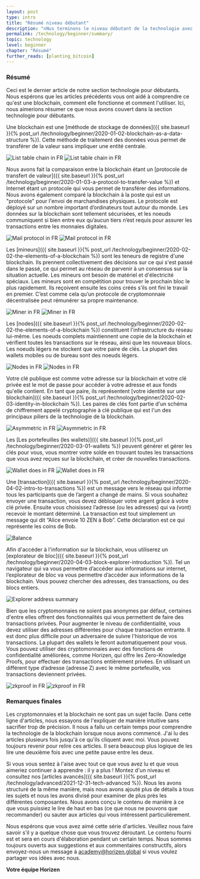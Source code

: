 ```yaml
---
layout: post
type: intro
title: "Résumé niveau débutant"
description: "nNus terminons le niveau débutant de la technologie avec une revue de tout ce que nous avons appris."
permalink: /technology/beginner/summary/
topic: technology
level: beginner
chapter: "Résumé"
further_reads: [planting_bitcoin]
---
```


### Résumé

Ceci est le dernier article de notre section technologie pour débutants. Nous espérons que les articles précédents vous ont aidé à comprendre ce qu'est une blockchain, comment elle fonctionne et comment l'utiliser. Ici, nous aimerions résumer ce que nous avons couvert dans la section technologie pour débutants.

Une blockchain est une [méthode de stockage de données]({{ site.baseurl }}{% post_url /technology/beginner/2020-01-02-blockchain-as-a-data-structure %}). Cette méthode de traitement des données vous permet de transférer de la valeur sans impliquer une entité centrale.

![List table chain in FR](/assets/post_files/technology/beginner/blockchain-as-a-data-structure/FR_list_table_chain_D.jpg)
![List table chain in FR](/assets/post_files/technology/beginner/blockchain-as-a-data-structure/FR_list_table_chain_M.jpg)

Nous avons fait la comparaison entre la blockchain étant un [protocole de transfert de valeur]({{ site.baseurl }}{% post_url /technology/beginner/2020-01-03-a-protocol-to-transfer-value %}) et Internet étant un protocole qui vous permet de transférer des informations. Nous avons également comparé la blockchain à la poste qui est un "protocole" pour l'envoi de marchandises physiques. Le protocole est déployé sur un nombre important d’ordinateurs tout autour du monde. Les données sur la blockchain sont tellement sécurisées, et les noeuds communiquent si bien entre eux qu’aucun tiers n’est requis pour assurer les transactions entre les monnaies digitales.

![Mail protocol in FR](/assets/post_files/technology/beginner/a-protocol-to-transfer-value/FR_mail_protocol_D.jpg)
![Mail protocol in FR](/assets/post_files/technology/beginner/a-protocol-to-transfer-value/FR_mail_protocol_M.jpg)

Les [mineurs]({{ site.baseurl }}{% post_url /technology/beginner/2020-02-02-the-elements-of-a-blockchain %}) sont les teneurs de registre d'une blockchain. Ils prennent collectivement des décisions sur ce qui s'est passé dans le passé, ce qui permet au réseau de parvenir à un consensus sur la situation actuelle. Les mineurs ont besoin de matériel et d'électricité spéciaux. Les mineurs sont en compétition pour trouver le prochain bloc le plus rapidement. Ils reçoivent ensuite les coins créés s’ils ont fini le travail en premier. C’est comme cela qu’un protocole de cryptomonnaie décentralisée peut rémunérer sa propre maintenance.

![Miner in FR](/assets/post_files/technology/beginner/the-elements-of-a-blockchain/FR_miner_D.jpg)
![Miner in FR](/assets/post_files/technology/beginner/the-elements-of-a-blockchain/FR_miner_M.jpg)

Les [nodes]({{ site.baseurl }}{% post_url /technology/beginner/2020-02-02-the-elements-of-a-blockchain %}) constituent l'infrastructure du réseau lui-même. Les noeuds complets maintiennent une copie de la blockchain et vérifient toutes les transactions sur le réseau, ainsi que les nouveaux blocs. Les noeuds légers ne stockent que votre paire de clés. La plupart des wallets mobiles ou de bureau sont des noeuds légers.

![Nodes in FR](/assets/post_files/technology/beginner/the-elements-of-a-blockchain/FR_nodes_D.jpg)
![Nodes in FR](/assets/post_files/technology/beginner/the-elements-of-a-blockchain/FR_nodes_M.jpg)

Votre clé publique est comme votre adresse sur la blockchain et votre clé privée est le mot de passe pour accéder à votre adresse et aux fonds qu'elle contient. En tant que paire, ils représentent [votre identité sur une blockchain]({{ site.baseurl }}{% post_url /technology/beginner/2020-02-03-identity-in-blockchain %}). Les paires de clés font partie d'un schéma de chiffrement appelé cryptographie à clé publique qui est l'un des principaux piliers de la technologie de la blockchain.

![Asymmetric in FR](/assets/post_files/technology/beginner/identity-in-blockchain/FR_asymmetric_D.jpg)
![Asymmetric in FR](/assets/post_files/technology/beginner/identity-in-blockchain/FR_asymmetric_M.jpg)

Les [Les portefeuilles (les wallets)]({{ site.baseurl }}{% post_url /technology/beginner/2020-03-01-wallets %}) peuvent générer et gérer les clés pour vous, vous montrer votre solde en trouvant toutes les transactions que vous avez reçues sur la blockchain, et créer de nouvelles transactions.

![Wallet does in FR](/assets/post_files/technology/beginner/wallets/FR_wallet_does_D.jpg)
![Wallet does in FR](/assets/post_files/technology/beginner/wallets/FR_wallet_does_M.jpg)

Une [transaction]({{ site.baseurl }}{% post_url /technology/beginner/2020-04-02-intro-to-transactions %}) est un message vers le réseau qui informe tous les participants que de l’argent a changé de mains. Si vous souhaitez envoyer une transaction, vous devez débloquer votre argent grâce à votre clé privée. Ensuite vous choisissez l’adresse (ou les adresses) qui va (vont) recevoir le montant déterminé. La transaction est tout simplement un message qui dit “Alice envoie 10 ZEN à Bob”. Cette déclaration est ce qui représente les coins de Bob.

![Balance](/assets/post_files/technology/beginner/intro-to-transactions-basic/FR_T4_broadcast_D.jpg)

Afin d'accéder à l'information sur la blockchain, vous utiliserez un [explorateur de bloc]({{ site.baseurl }}{% post_url /technology/beginner/2020-04-03-block-explorer-introduction %}). Tel un navigateur qui va vous permettre d’accéder aux informations sur internet, l’explorateur de bloc va vous permettre d’accéder aux informations de la blockchain. Vous pouvez chercher des adresses, des transactions, ou des blocs entiers.

![Explorer address summary](/assets/post_files/technology/beginner/block-explorer-introduction/explorer_address_summary.png)

Bien que les cryptomonnaies ne soient pas anonymes par défaut, certaines d'entre elles offrent des fonctionnalités qui vous permettent de faire des transactions privées. Pour augmenter le niveau de confidentialité, vous devez utiliser des adresses différentes pour chaque transaction entrante. Il est donc plus difficile pour un adversaire de suivre l'historique de vos transactions. La plupart des wallets le feront automatiquement pour vous. Vous pouvez utiliser des cryptomonnaies avec des fonctions de confidentialité améliorées, comme Horizen, qui offre les Zero-Knowledge Proofs, pour effectuer des transactions entièrement privées. En utilisant un différent type d’adresse (adresse Z) avec le même portefeuille, vos transactions deviennent privées.

![zkproof in FR](/assets/post_files/technology/beginner/intro-to-privacy-on-the-blockchain/zkproof_D.jpg)
![zkproof in FR](/assets/post_files/technology/beginner/intro-to-privacy-on-the-blockchain/zkproof_M.jpg)

### Remarques finales

Les cryptomonnaies et la blockchain ne sont pas un sujet facile. Dans cette ligne d'articles, nous essayons de l'expliquer de manière intuitive sans sacrifier trop de précision. Il nous a fallu un certain temps pour comprendre la technologie de la blockchain lorsque nous avons commencé. J'ai lu des articles plusieurs fois jusqu'à ce qu'ils cliquent avec moi. Vous pouvez toujours revenir pour relire ces articles. Il sera beaucoup plus logique de les lire une deuxième fois avec une petite pause entre les deux.

Si vous vous sentez à l'aise avec tout ce que vous avez lu et que vous aimeriez continuer à apprendre : il y a plus ! Montez d'un niveau et consultez nos [articles avancés]({{ site.baseurl }}{% post_url /technology/advanced/2021-12-31-tech-advanced %}). Nous les avons structuré de la même manière, mais nous avons ajouté plus de détails à tous les sujets et nous les avons divisé pour examiner de plus près les différentes composantes. Nous avons conçu le contenu de manière à ce que vous puissiez le lire de haut en bas (ce que nous ne pouvons que recommander) ou sauter aux articles qui vous intéressent particulièrement.

Nous espérons que vous avez aimé cette série d'articles. Veuillez nous faire savoir s'il y a quelque chose que vous trouvez déroutant. Le contenu fourni est et sera en cours d'élaboration pendant un certain temps. Nous sommes toujours ouverts aux suggestions et aux commentaires constructifs, alors envoyez-nous un message à [academy@horizen.global](mailto:jonas@horizen.global) si vous voulez partager vos idées avec nous.

**Votre équipe Horizen**
